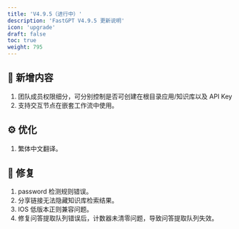 ```yaml
---
title: 'V4.9.5（进行中）'
description: 'FastGPT V4.9.5 更新说明'
icon: 'upgrade'
draft: false
toc: true
weight: 795
---
```



## 🚀 新增内容

1. 团队成员权限细分，可分别控制是否可创建在根目录应用/知识库以及 API Key
2. 支持交互节点在嵌套工作流中使用。

## ⚙️ 优化

1. 繁体中文翻译。


## 🐛 修复

1. password 检测规则错误。
2. 分享链接无法隐藏知识库检索结果。
3. IOS 低版本正则兼容问题。
4. 修复问答提取队列错误后，计数器未清零问题，导致问答提取队列失效。